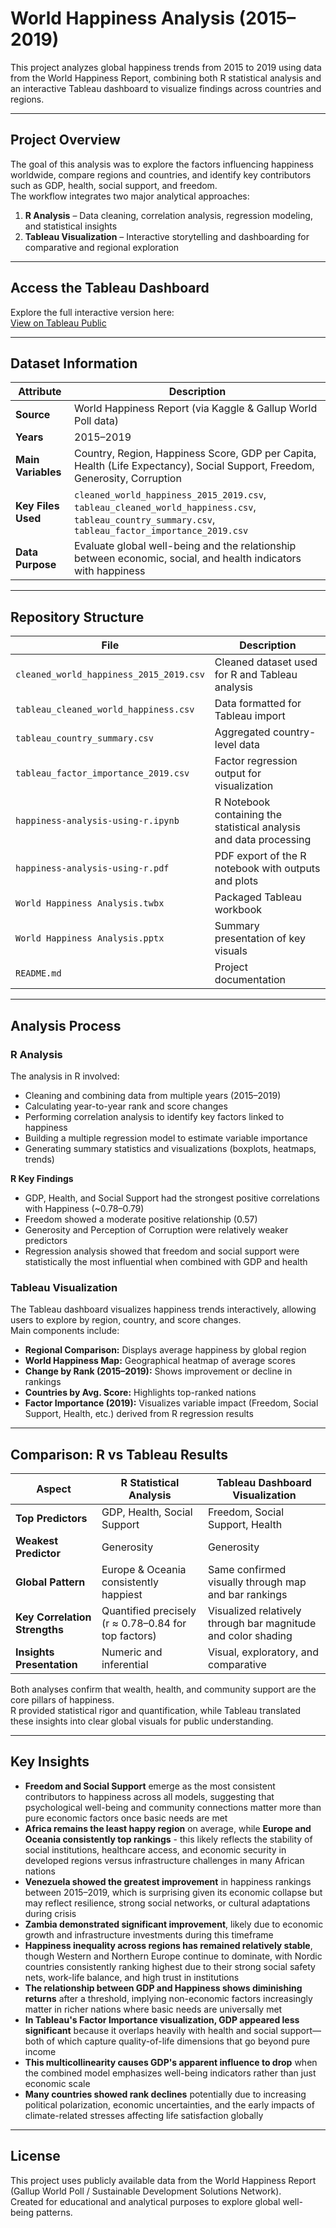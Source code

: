 # World Happiness Analysis (2015–2019)

This project analyzes global happiness trends from 2015 to 2019 using data from the World Happiness Report, combining both R statistical analysis and an interactive Tableau dashboard to visualize findings across countries and regions.

---

## Project Overview
The goal of this analysis was to explore the factors influencing happiness worldwide, compare regions and countries, and identify key contributors such as GDP, health, social support, and freedom.  
The workflow integrates two major analytical approaches:
1. **R Analysis** – Data cleaning, correlation analysis, regression modeling, and statistical insights  
2. **Tableau Visualization** – Interactive storytelling and dashboarding for comparative and regional exploration

---

## Access the Tableau Dashboard
Explore the full interactive version here:  
[View on Tableau Public](https://public.tableau.com/app/profile/adrianchavezloya/viz/WorldHappinessAnalysis_17604612913100/Dashboard)

---

## Dataset Information

| Attribute | Description |
|------------|-------------|
| **Source** | World Happiness Report (via Kaggle & Gallup World Poll data) |
| **Years** | 2015–2019 |
| **Main Variables** | Country, Region, Happiness Score, GDP per Capita, Health (Life Expectancy), Social Support, Freedom, Generosity, Corruption |
| **Key Files Used** | `cleaned_world_happiness_2015_2019.csv`, `tableau_cleaned_world_happiness.csv`, `tableau_country_summary.csv`, `tableau_factor_importance_2019.csv` |
| **Data Purpose** | Evaluate global well-being and the relationship between economic, social, and health indicators with happiness |

---

## Repository Structure

| File | Description |
|------|--------------|
| `cleaned_world_happiness_2015_2019.csv` | Cleaned dataset used for R and Tableau analysis |
| `tableau_cleaned_world_happiness.csv` | Data formatted for Tableau import |
| `tableau_country_summary.csv` | Aggregated country-level data |
| `tableau_factor_importance_2019.csv` | Factor regression output for visualization |
| `happiness-analysis-using-r.ipynb` | R Notebook containing the statistical analysis and data processing |
| `happiness-analysis-using-r.pdf` | PDF export of the R notebook with outputs and plots |
| `World Happiness Analysis.twbx` | Packaged Tableau workbook |
| `World Happiness Analysis.pptx` | Summary presentation of key visuals |
| `README.md` | Project documentation |

---

## Analysis Process

### R Analysis
The analysis in R involved:
- Cleaning and combining data from multiple years (2015–2019)
- Calculating year-to-year rank and score changes
- Performing correlation analysis to identify key factors linked to happiness
- Building a multiple regression model to estimate variable importance
- Generating summary statistics and visualizations (boxplots, heatmaps, trends)

**R Key Findings**
- GDP, Health, and Social Support had the strongest positive correlations with Happiness (~0.78–0.79)  
- Freedom showed a moderate positive relationship (0.57)  
- Generosity and Perception of Corruption were relatively weaker predictors  
- Regression analysis showed that freedom and social support were statistically the most influential when combined with GDP and health

### Tableau Visualization
The Tableau dashboard visualizes happiness trends interactively, allowing users to explore by region, country, and score changes.  
Main components include:
- **Regional Comparison:** Displays average happiness by global region  
- **World Happiness Map:** Geographical heatmap of average scores  
- **Change by Rank (2015–2019):** Shows improvement or decline in rankings  
- **Countries by Avg. Score:** Highlights top-ranked nations  
- **Factor Importance (2019):** Visualizes variable impact (Freedom, Social Support, Health, etc.) derived from R regression results

---

## Comparison: R vs Tableau Results

| Aspect | R Statistical Analysis | Tableau Dashboard Visualization |
|--------|------------------------|----------------------------------|
| **Top Predictors** | GDP, Health, Social Support | Freedom, Social Support, Health |
| **Weakest Predictor** | Generosity | Generosity |
| **Global Pattern** | Europe & Oceania consistently happiest | Same confirmed visually through map and bar rankings |
| **Key Correlation Strengths** | Quantified precisely (r ≈ 0.78–0.84 for top factors) | Visualized relatively through bar magnitude and color shading |
| **Insights Presentation** | Numeric and inferential | Visual, exploratory, and comparative |

Both analyses confirm that wealth, health, and community support are the core pillars of happiness.  
R provided statistical rigor and quantification, while Tableau translated these insights into clear global visuals for public understanding.

---

## Key Insights
- **Freedom and Social Support** emerge as the most consistent contributors to happiness across all models, suggesting that psychological well-being and community connections matter more than pure economic factors once basic needs are met
- **Africa remains the least happy region** on average, while **Europe and Oceania consistently top rankings** - this likely reflects the stability of social institutions, healthcare access, and economic security in developed regions versus infrastructure challenges in many African nations
- **Venezuela showed the greatest improvement** in happiness rankings between 2015–2019, which is surprising given its economic collapse but may reflect resilience, strong social networks, or cultural adaptations during crisis
- **Zambia demonstrated significant improvement**, likely due to economic growth and infrastructure investments during this timeframe
- **Happiness inequality across regions has remained relatively stable**, though Western and Northern Europe continue to dominate, with Nordic countries consistently ranking highest due to their strong social safety nets, work-life balance, and high trust in institutions
- **The relationship between GDP and Happiness shows diminishing returns** after a threshold, implying non-economic factors increasingly matter in richer nations where basic needs are universally met
- **In Tableau's Factor Importance visualization, GDP appeared less significant** because it overlaps heavily with health and social support—both of which capture quality-of-life dimensions that go beyond pure income
- **This multicollinearity causes GDP's apparent influence to drop** when the combined model emphasizes well-being indicators rather than just economic scale
- **Many countries showed rank declines** potentially due to increasing political polarization, economic uncertainties, and the early impacts of climate-related stresses affecting life satisfaction globally

---

## License
This project uses publicly available data from the World Happiness Report (Gallup World Poll / Sustainable Development Solutions Network).  
Created for educational and analytical purposes to explore global well-being patterns.